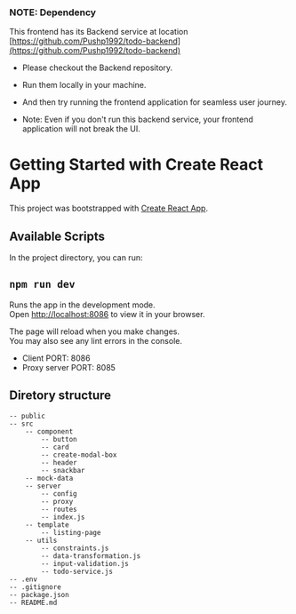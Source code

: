 ### NOTE: Dependency

This frontend has its Backend service at location [https://github.com/Pushp1992/todo-backend](https://github.com/Pushp1992/todo-backend)

- Please checkout the Backend repository.
- Run them locally in your machine.
- And then try running the frontend application for seamless user journey.

- Note: Even if you don't run this backend service, your frontend application will not break the UI.

# Getting Started with Create React App

This project was bootstrapped with [Create React App](https://github.com/facebook/create-react-app).

## Available Scripts

In the project directory, you can run:
## `npm run dev`

Runs the app in the development mode.\
Open [http://localhost:8086](http://localhost:8086) to view it in your browser.

The page will reload when you make changes.\
You may also see any lint errors in the console.

- Client PORT: 8086
- Proxy server PORT: 8085

## Diretory structure

    -- public
    -- src
        -- component
            -- button
            -- card
            -- create-modal-box
            -- header
            -- snackbar
        -- mock-data
        -- server
            -- config
            -- proxy
            -- routes
            -- index.js
        -- template
            -- listing-page
        -- utils
            -- constraints.js
            -- data-transformation.js
            -- input-validation.js
            -- todo-service.js
    -- .env
    -- .gitignore
    -- package.json
    -- README.md